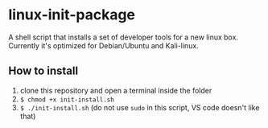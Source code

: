 # linux-init-package
A shell script that installs a set of developer tools for a new linux box.
Currently it's optimized for Debian/Ubuntu and Kali-linux.

## How to install

1. clone this repository and open a terminal inside the folder
2. `$ chmod +x init-install.sh`
3. `$ ./init-install.sh` (do not use `sudo` in this script, VS code doesn't like that)
